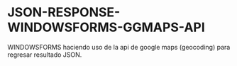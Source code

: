# JSON-RESPONSE-WINDOWSFORMS-GGMAPS-API
WINDOWSFORMS haciendo uso de la api de google maps (geocoding) para regresar resultado JSON.
